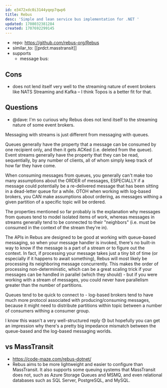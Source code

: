 ```yaml
---
id: e3472xdc0i3144yqep7qwp6
title: Rebus
desc: 'Simple and lean service bus implementation for .NET '
updated: 1708032381284
created: 1707692299145
---
```


- repo: https://github.com/rebus-org/Rebus
- similar_to: [[prdct.masstransit]]
- supports
  - message bus: 

## Cons

- does not lend itself very well to the streaming nature of event brokers like NATS Streaming and Kafka – I think Topos is a better fit for that.

## Questions

- @dave: I'm so curious why Rebus does not lend itself to the streaming nature of some event brokers.

Messaging with streams is just different from messaging with queues.

Queues generally have the property that a message can be consumed by one recipient only, and then it gets ACKed (i.e. deleted from the queue). Event streams generally have the property that they can be read, sequentially, by any number of clients, all of whom simply keep track of how far they have come.

When consuming messages from queues, you generally can't make too many assumptions about the ORDER of messages, ESPECIALLY if a message could potentially be a re-delivered message that has been sitting in a dead-letter queue for a while. OTOH when working with log-based brokers, you CAN make assumptions about ordering, as messages withing a given partition of a specific topic will be ordered.

The properties mentioned so far probably is the explanation why messages from queues tend to model isolated items of work, whereas messages in streams generally tend to be connected to their "neighbors" (i.e. must be consumed in the context of the stream they're in).

The APIs in Rebus are designed to be good at working with queue-based messaging, so when your message handler is invoked, there's no built-in way to know if the message is a part of a stream or to figure out the context. In fact, if processing your message takes just a tiny bit of time (or especially if it happens to await something), Rebus will most likely be processing its neighboring message concurrently. This makes the order of processing non-deterministic, which can be a great scaling trick if your messages can be handled in parallel (which they should) - but if you were working with a stream of messages, you could never have parallelism greater than the number of partitions.

Queues tend to be quick to connect to - log-based brokers tend to have much more protocol associated with producing/consuming messages, because it might need to distribute partitions within topic between a number of consumers withing a consumer group.

I know this wasn't a very well-structured reply 😓 but hopefully you can get an impression why there's a pretty big impedance mismatch between the queue-based and the log-based messaging worlds.

## vs MassTransit

- https://code-maze.com/rebus-dotnet/
- Rebus aims to be more lightweight and easier to configure than MassTransit. It also supports some queuing systems that MassTransit does not, such as Azure Storage Queues and MSMQ, and even relational databases such as SQL Server, PostgreSQL, and MySQL.